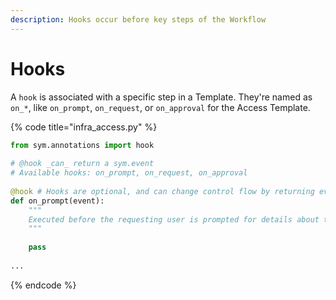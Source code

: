 ```yaml
---
description: Hooks occur before key steps of the Workflow
---
```


# Hooks

A `hook` is associated with a specific step in a Template. They're named as `on_*`, like `on_prompt`, `on_request`, or `on_approval` for the Access Template. 

{% code title="infra\_access.py" %}
```python
from sym.annotations import hook
​
# @hook _can_ return a sym.event
# Available hooks: on_prompt, on_request, on_approval
​
@hook # Hooks are optional, and can change control flow by returning events
def on_prompt(event):
    """
    Executed before the requesting user is prompted for details about their request.
    """
​
    pass
​
...
```
{% endcode %}

